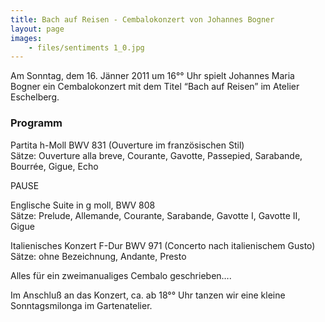 ```yaml
---
title: Bach auf Reisen - Cembalokonzert von Johannes Bogner
layout: page
images:
    - files/sentiments 1_0.jpg
---
```


Am Sonntag, dem 16. Jänner 2011 um 16°° Uhr spielt Johannes Maria Bogner ein Cembalokonzert mit dem Titel “Bach auf Reisen” im Atelier Eschelberg.

### Programm

Partita h-Moll BWV 831 (Ouverture im französischen Stil)  
Sätze: Ouverture alla breve, Courante, Gavotte, Passepied, Sarabande, Bourrée, Gigue, Echo

PAUSE

Englische Suite in g moll, BWV 808  
Sätze: Prelude, Allemande, Courante, Sarabande, Gavotte I, Gavotte II, Gigue

Italienisches Konzert F-Dur BWV 971 (Concerto nach italienischem Gusto)  
Sätze: ohne Bezeichnung, Andante, Presto

Alles für ein zweimanualiges Cembalo geschrieben….

Im Anschluß an das Konzert, ca. ab 18°° Uhr tanzen wir eine kleine Sonntagsmilonga im Gartenatelier.


